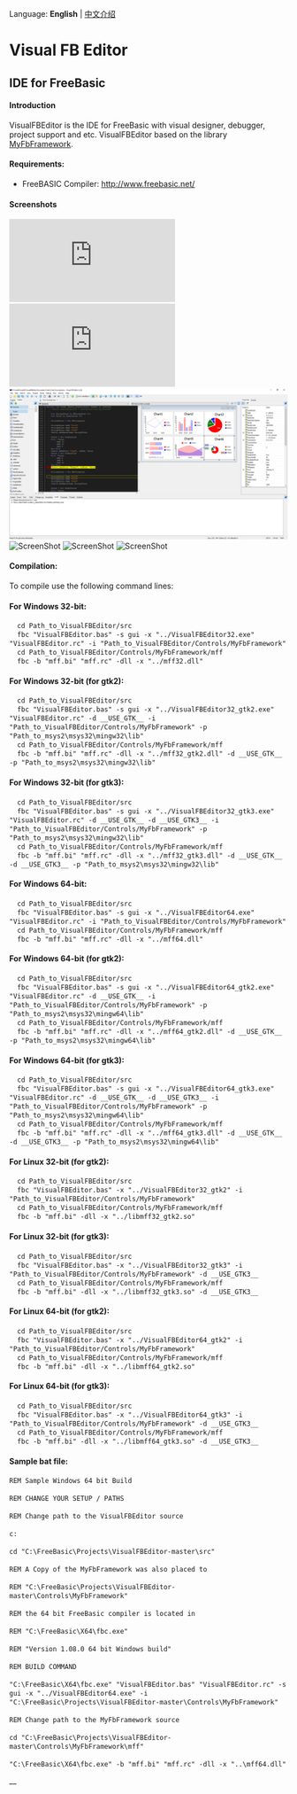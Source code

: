 Language: <b>English</b> | <a href="README_CN.md">中文介绍</a>
# Visual FB Editor
## IDE for FreeBasic

#### Introduction
VisualFBEditor is the IDE for FreeBasic with visual designer, debugger, project support and etc. VisualFBEditor based on the library <a href="https://github.com/XusinboyBekchanov/Controls/MyFbFramework">MyFbFramework</a>.

#### Requirements:

* FreeBASIC Compiler: http://www.freebasic.net/

#### Screenshots
![ScreenShot](https://www.cyberforum.ru/blog_attachment.php?attachmentid=4921&d=1531765249)
![ScreenShot](https://www.cyberforum.ru/blog_attachment.php?attachmentid=5144&d=1545153885)
![ScreenShot](https://github.com/XusinboyBekchanov/VisualFBEditor/blob/600312498d1df6c7354c6039e1af50241ea1fbb9/Resources/VisualFBEditor.png)
![ScreenShot](https://github.com/XusinboyBekchanov/VisualFBEditor/blob/600312498d1df6c7354c6039e1af50241ea1fbb9/Resources/VisualFBEditor1.png)
![ScreenShot](https://github.com/XusinboyBekchanov/VisualFBEditor/blob/600312498d1df6c7354c6039e1af50241ea1fbb9/Resources/VisualFBEditor2.png)
![ScreenShot](https://github.com/XusinboyBekchanov/VisualFBEditor/blob/600312498d1df6c7354c6039e1af50241ea1fbb9/Resources/VisualFBEditor3.png)

#### Compilation:

To compile use the following command lines:

#### For Windows 32-bit:
```shell
  cd Path_to_VisualFBEditor/src
  fbc "VisualFBEditor.bas" -s gui -x "../VisualFBEditor32.exe" "VisualFBEditor.rc" -i "Path_to_VisualFBEditor/Controls/MyFbFramework"
  cd Path_to_VisualFBEditor/Controls/MyFbFramework/mff
  fbc -b "mff.bi" "mff.rc" -dll -x "../mff32.dll"
```
#### For Windows 32-bit (for gtk2):
```shell
  cd Path_to_VisualFBEditor/src
  fbc "VisualFBEditor.bas" -s gui -x "../VisualFBEditor32_gtk2.exe" "VisualFBEditor.rc" -d __USE_GTK__ -i "Path_to_VisualFBEditor/Controls/MyFbFramework" -p "Path_to_msys2\msys32\mingw32\lib"
  cd Path_to_VisualFBEditor/Controls/MyFbFramework/mff
  fbc -b "mff.bi" "mff.rc" -dll -x "../mff32_gtk2.dll" -d __USE_GTK__ -p "Path_to_msys2\msys32\mingw32\lib"
```
#### For Windows 32-bit (for gtk3):
```shell
  cd Path_to_VisualFBEditor/src
  fbc "VisualFBEditor.bas" -s gui -x "../VisualFBEditor32_gtk3.exe" "VisualFBEditor.rc" -d __USE_GTK__ -d __USE_GTK3__ -i "Path_to_VisualFBEditor/Controls/MyFbFramework" -p "Path_to_msys2\msys32\mingw32\lib"
  cd Path_to_VisualFBEditor/Controls/MyFbFramework/mff
  fbc -b "mff.bi" "mff.rc" -dll -x "../mff32_gtk3.dll" -d __USE_GTK__ -d __USE_GTK3__ -p "Path_to_msys2\msys32\mingw32\lib"
```
#### For Windows 64-bit:
```shell
  cd Path_to_VisualFBEditor/src
  fbc "VisualFBEditor.bas" -s gui -x "../VisualFBEditor64.exe" "VisualFBEditor.rc" -i "Path_to_VisualFBEditor/Controls/MyFbFramework"
  cd Path_to_VisualFBEditor/Controls/MyFbFramework/mff
  fbc -b "mff.bi" "mff.rc" -dll -x "../mff64.dll"
```
#### For Windows 64-bit (for gtk2):
```shell
  cd Path_to_VisualFBEditor/src
  fbc "VisualFBEditor.bas" -s gui -x "../VisualFBEditor64_gtk2.exe" "VisualFBEditor.rc" -d __USE_GTK__ -i "Path_to_VisualFBEditor/Controls/MyFbFramework" -p "Path_to_msys2\msys32\mingw64\lib"
  cd Path_to_VisualFBEditor/Controls/MyFbFramework/mff
  fbc -b "mff.bi" "mff.rc" -dll -x "../mff64_gtk2.dll" -d __USE_GTK__ -p "Path_to_msys2\msys32\mingw64\lib"
```
#### For Windows 64-bit (for gtk3):
```shell
  cd Path_to_VisualFBEditor/src
  fbc "VisualFBEditor.bas" -s gui -x "../VisualFBEditor64_gtk3.exe" "VisualFBEditor.rc" -d __USE_GTK__ -d __USE_GTK3__ -i "Path_to_VisualFBEditor/Controls/MyFbFramework" -p "Path_to_msys2\msys32\mingw64\lib"
  cd Path_to_VisualFBEditor/Controls/MyFbFramework/mff
  fbc -b "mff.bi" "mff.rc" -dll -x "../mff64_gtk3.dll" -d __USE_GTK__ -d __USE_GTK3__ -p "Path_to_msys2\msys32\mingw64\lib"
```
#### For Linux 32-bit (for gtk2):
```shell
  cd Path_to_VisualFBEditor/src
  fbc "VisualFBEditor.bas" -x "../VisualFBEditor32_gtk2" -i "Path_to_VisualFBEditor/Controls/MyFbFramework"
  cd Path_to_VisualFBEditor/Controls/MyFbFramework/mff
  fbc -b "mff.bi" -dll -x "../libmff32_gtk2.so"
```
#### For Linux 32-bit (for gtk3):
```shell
  cd Path_to_VisualFBEditor/src
  fbc "VisualFBEditor.bas" -x "../VisualFBEditor32_gtk3" -i "Path_to_VisualFBEditor/Controls/MyFbFramework" -d __USE_GTK3__
  cd Path_to_VisualFBEditor/Controls/MyFbFramework/mff
  fbc -b "mff.bi" -dll -x "../libmff32_gtk3.so" -d __USE_GTK3__
```
#### For Linux 64-bit (for gtk2):
```shell
  cd Path_to_VisualFBEditor/src
  fbc "VisualFBEditor.bas" -x "../VisualFBEditor64_gtk2" -i "Path_to_VisualFBEditor/Controls/MyFbFramework"
  cd Path_to_VisualFBEditor/Controls/MyFbFramework/mff
  fbc -b "mff.bi" -dll -x "../libmff64_gtk2.so"
```
#### For Linux 64-bit (for gtk3):
```shell
  cd Path_to_VisualFBEditor/src
  fbc "VisualFBEditor.bas" -x "../VisualFBEditor64_gtk3" -i "Path_to_VisualFBEditor/Controls/MyFbFramework" -d __USE_GTK3__
  cd Path_to_VisualFBEditor/Controls/MyFbFramework/mff
  fbc -b "mff.bi" -dll -x "../libmff64_gtk3.so" -d __USE_GTK3__
```
#### Sample bat file:
```shell
REM Sample Windows 64 bit Build

REM CHANGE YOUR SETUP / PATHS

REM Change path to the VisualFBEditor source

c:

cd "C:\FreeBasic\Projects\VisualFBEditor-master\src"

REM A Copy of the MyFbFramework was also placed to

REM "C:\FreeBasic\Projects\VisualFBEditor-master\Controls\MyFbFramework"

REM the 64 bit FreeBasic compiler is located in

REM "C:\FreeBasic\X64\fbc.exe"

REM "Version 1.08.0 64 bit Windows build"

REM BUILD COMMAND

"C:\FreeBasic\X64\fbc.exe" "VisualFBEditor.bas" "VisualFBEditor.rc" -s gui -x "../VisualFBEditor64.exe" -i "C:\FreeBasic\Projects\VisualFBEditor-master\Controls\MyFbFramework"

REM Change path to the MyFbFramework source

cd "C:\FreeBasic\Projects\VisualFBEditor-master\Controls\MyFbFramework\mff"

"C:\FreeBasic\X64\fbc.exe" -b "mff.bi" "mff.rc" -dll -x "..\mff64.dll"
```
__
